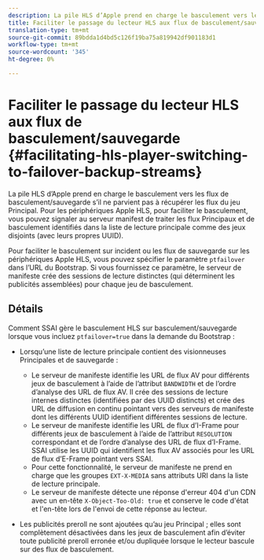 ```yaml
---
description: La pile HLS d’Apple prend en charge le basculement vers les flux de basculement/sauvegarde s’il ne parvient pas à récupérer les flux du jeu Principal. Pour les périphériques Apple HLS, pour faciliter le basculement, vous pouvez signaler au serveur manifest de traiter les flux Principaux et de basculement identifiés dans la liste de lecture principale comme des jeux disjoints (avec leurs propres UUID).
title: Faciliter le passage du lecteur HLS aux flux de basculement/sauvegarde
translation-type: tm+mt
source-git-commit: 89bdda1d4bd5c126f19ba75a819942df901183d1
workflow-type: tm+mt
source-wordcount: '345'
ht-degree: 0%

---
```



# Faciliter le passage du lecteur HLS aux flux de basculement/sauvegarde {#facilitating-hls-player-switching-to-failover-backup-streams}

La pile HLS d’Apple prend en charge le basculement vers les flux de basculement/sauvegarde s’il ne parvient pas à récupérer les flux du jeu Principal. Pour les périphériques Apple HLS, pour faciliter le basculement, vous pouvez signaler au serveur manifest de traiter les flux Principaux et de basculement identifiés dans la liste de lecture principale comme des jeux disjoints (avec leurs propres UUID).

Pour faciliter le basculement sur incident ou les flux de sauvegarde sur les périphériques Apple HLS, vous pouvez spécifier le paramètre `ptfailover` dans l’URL du Bootstrap. Si vous fournissez ce paramètre, le serveur de manifeste crée des sessions de lecture distinctes (qui déterminent les publicités assemblées) pour chaque jeu de basculement.

## Détails

Comment SSAI gère le basculement HLS sur basculement/sauvegarde lorsque vous incluez `ptfailover=true` dans la demande du Bootstrap :

* Lorsqu’une liste de lecture principale contient des visionneuses Principales et de sauvegarde :

   * Le serveur de manifeste identifie les URL de flux AV pour différents jeux de basculement à l’aide de l’attribut `BANDWIDTH` et de l’ordre d’analyse des URL de flux AV. Il crée des sessions de lecture internes distinctes (identifiées par des UUID distincts) et crée des URL de diffusion en continu pointant vers des serveurs de manifeste dont les différents UUID identifient différentes sessions de lecture.
   * Le serveur de manifeste identifie les URL de flux d’I-Frame pour différents jeux de basculement à l’aide de l’attribut `RESOLUTION` correspondant et de l’ordre d’analyse des URL de flux d’I-Frame. SSAI utilise les UUID qui identifient les flux AV associés pour les URL de flux d’E-Frame pointant vers SSAI.
   * Pour cette fonctionnalité, le serveur de manifeste ne prend en charge que les groupes `EXT-X-MEDIA` sans attributs URI dans la liste de lecture principale.
   * Le serveur de manifeste détecte une réponse d&#39;erreur 404 d&#39;un CDN avec un en-tête `X-Object-Too-Old: true` et conserve le code d&#39;état et l&#39;en-tête lors de l&#39;envoi de cette réponse au lecteur.

* Les publicités preroll ne sont ajoutées qu’au jeu Principal ; elles sont complètement désactivées dans les jeux de basculement afin d’éviter toute publicité preroll erronée et/ou dupliquée lorsque le lecteur bascule sur des flux de basculement.

